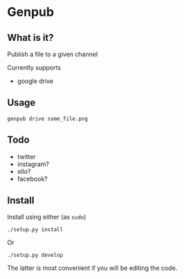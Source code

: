 # Genpub

## What is it?

Publish a file to a given channel

Currently supports

  - google drive

## Usage

    genpub drive some_file.png

## Todo

  - twitter
  - instagram?
  - ello?
  - facebook?

## Install

Install using either (as `sudo`)

  `./setup.py install`

Or

  `./setup.py develop`

The latter is most convenient if you will be editing the code.


